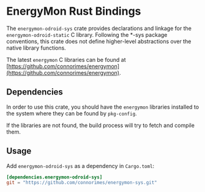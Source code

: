 # EnergyMon Rust Bindings

The `energymon-odroid-sys` crate provides declarations and linkage for the
`energymon-odroid-static` C library.
Following the *-sys package conventions, this crate does not define
higher-level abstractions over the native library functions.

The latest `energymon` C libraries can be found at
[https://github.com/connorimes/energymon](https://github.com/connorimes/energymon).

## Dependencies

In order to use this crate, you should have the `energymon` libraries
installed to the system where they can be found by `pkg-config`.

If the libraries are not found, the build process will try to fetch and
compile them.

## Usage
Add `energymon-odroid-sys` as a dependency in `Cargo.toml`:

```toml
[dependencies.energymon-odroid-sys]
git = "https://github.com/connorimes/energymon-sys.git"
```

